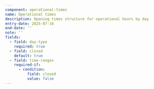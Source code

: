 ```yaml
---
component: operational-times
name: Operational times
description: Opening times structure for operational hours by day
entry-date: 2025-07-16
end-date: ''
note: ''
fields:
  - field: day-type
    required: true
  - field: closed
    default: true
  - field: time-ranges
    required-if:
      - condition: 
          field: closed
          value: false
---
```

